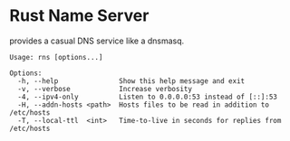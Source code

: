 # Rust Name Server

provides a casual DNS service like a dnsmasq.

```
Usage: rns [options...]

Options:
  -h, --help               Show this help message and exit
  -v, --verbose            Increase verbosity
  -4, --ipv4-only          Listen to 0.0.0.0:53 instead of [::]:53
  -H, --addn-hosts <path>  Hosts files to be read in addition to /etc/hosts
  -T, --local-ttl  <int>   Time-to-live in seconds for replies from /etc/hosts
```
